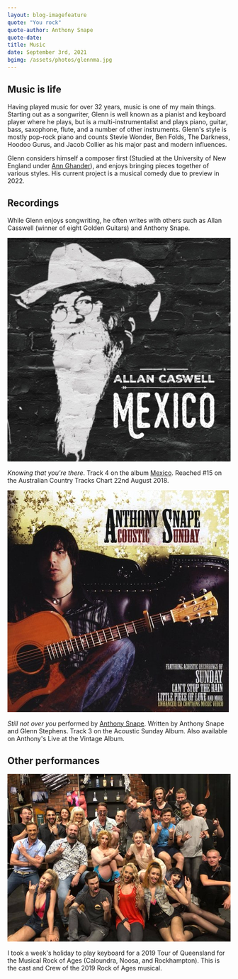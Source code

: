 ```yaml
---
layout: blog-imagefeature
quote: "You rock"
quote-author: Anthony Snape
quote-date: 
title: Music
date: September 3rd, 2021
bgimg: /assets/photos/glennma.jpg
---
```


## Music is life

Having played music for over 32 years, music is one of my main things. Starting out as a songwriter, Glenn is well known as a pianist and keyboard player where he plays, but is a multi-instrumentalist and plays piano, guitar, bass, saxophone, flute, and a number of other instruments. Glenn's style is mostly pop-rock piano and counts Stevie Wonder, Ben Folds, The Darkness, Hoodoo Gurus, and Jacob Collier as his major past and modern influences. 

Glenn considers himself a composer first (Studied at the University of New England under [Ann Ghander](https://www.australianmusiccentre.com.au/artist/ghandar-ann)), and enjoys bringing pieces together of various styles. His current project is a musical comedy due to preview in 2022. 

## Recordings

While Glenn enjoys songwriting, he often writes with others such as Allan Casswell (winner of eight Golden Guitars) and Anthony Snape.

![Mexico Album by Allan Casswell](/assets/images/mexico.jpeg)

*Knowing that you're there*. Track 4 on the album [Mexico](https://allancaswell.com/music/mexico-2). Reached #15 on the Australian Country Tracks Chart 22nd August 2018.

![Acoustic Sunday by Anthony Snape](/assets/images/acousticsunday.jpeg)

*Still not over you* performed by [Anthony Snape](https://anthonysnape.com/music). Written by Anthony Snape and Glenn Stephens. Track 3 on the Acoustic Sunday Album. Also available on Anthony's Live at the Vintage Album. 

## Other performances

![Cast and Crew of the 2019 Rock of Ages musical](/assets/images/rockofages.jpeg)

I took a week's holiday to play keyboard for a 2019 Tour of Queensland for the Musical Rock of Ages (Caloundra, Noosa, and Rockhampton). This is the cast and Crew of the 2019 Rock of Ages musical. 
